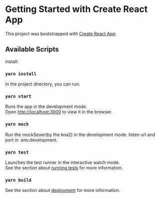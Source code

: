 # Getting Started with Create React App
This project was bootstrapped with [Create React App](https://github.com/facebook/create-react-app).
## Available Scripts
install:
### `yarn install`
In the project directory, you can run:
### `yarn start`
Runs the app in the development mode.\
Open [http://localhost:3000](http://localhost:3000) to view it in the browser.
### `yarn mock`
Run the mockSever(by the koa2) in the development mode. listen url and port in .env.development.
### `yarn test`
Launches the test runner in the interactive watch mode.\
See the section about [running tests](https://facebook.github.io/create-react-app/docs/running-tests) for more information.
### `yarn build`
See the section about [deployment](https://facebook.github.io/create-react-app/docs/deployment) for more information.
